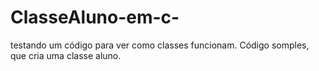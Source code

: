 # ClasseAluno-em-c-
testando um código para ver como classes funcionam. Código somples, que cria uma classe aluno.
